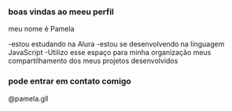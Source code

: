 ### boas vindas ao meeu perfil

meu nome é Pamela

-estou estudando na Alura
-estou se desenvolvendo na linguagem JavaScript
-Utilizo esse espaço para minha organização meus compartilhamento dos meus projetos desenvolvidos

### pode entrar em contato comigo 

@pamela.gll

![]()



